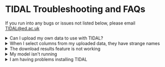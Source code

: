 # TIDAL Troubleshooting and FAQs

If you run into any bugs or issues not listed below, please email TIDAL@ed.ac.uk

<details>
    <summary>Can I upload my own data to use with TIDAL?</summary>

If you are using the [online version](https://tidal.shinyapps.io/tidalapp/) then please do not upload *any sensitive data*. You can explore the tool online using the [synthetic data](/data/README.md).

You *must* install TIDAL on your computer if you wish to analyse sensitive data. To do this, you need to first install R and RStudio (though if you prefer to work in the R terminal, you could use a X window system to display the GUI instead). Then run the following code to install and launch TIDAL:

```{r eval=FALSE}
install.packages("remotes")
remotes::install_github("AmeliaES/TIDAL")
library("TIDAL")
# Launch the R Shiny app
launchTIDAL()
# To get documentation for launchTIDAL()
?launchTIDAL
```
</details>

<details>
    <summary>When I select columns from my uploaded data, they have strange names</summary>

It's likely that you have uploaded an .xlsx file or another unsupported file format. Please save your data as a Comma delimited *.csv file or a Tab delimited *.tsv or *.txt file and try again.
</details>


<details>
    <summary>The download results feature is not working</summary>

If you are a Mac user, when you click "download results" your results PDF will open in a pop-out window in your default PDF program. You need to save this report manually (CMD+S) or the file will be lost when closed.

If you are trying to download results and the resulting file is not a .pdf or the file name begins with something other than "Explore_Data", it is likely that you do not have LaTeX installed on your computer. LaTeX is a free software needed to make PDF files in R, and can be downloaded for Linux, MacOS and Windows from [The LaTeX Project](https://www.latex-project.org/get).
</details>


<details>
    <summary>My model isn't running</summary>

If you are *only* running a linear model, ensure that there are at least 3 time points in your data. If you wish to run quadratic, cubic and/or quartic models, ensure that there are at least 4 time points in your data. If you are uploading your own long format data, also check that column names do not have spaces in them, and that no column names are duplicated.
</details>

<details>
    <summary>I am having problems installing TIDAL</summary>

Check that your R version is up-to-date. TIDAL requires you to have R version 2.10 or newer. If you are a Mac user or installing TIDAL within the terminal/command line, you may need to install the compiler [CMake](https://cmake.org/) which should solve any issues with compiling R packages from source. 
</details>
